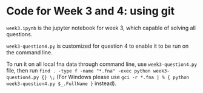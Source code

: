# Code for Week 3 and 4: using git

`week3.ipynb` is the jupyter notebook for week 3, which capable of solving all questions.

`week3-question4.py` is customized for question 4 to enable it to be run on the command line.

To run it on all local fna data through command line, use `week3-question4.py` file, then run `find . -type f -name "*.fna" -exec python week3-question4.py {} \;` (For Windows please use `gci -r *.fna | % { python week3-question4.py $_.FullName }` instead).

